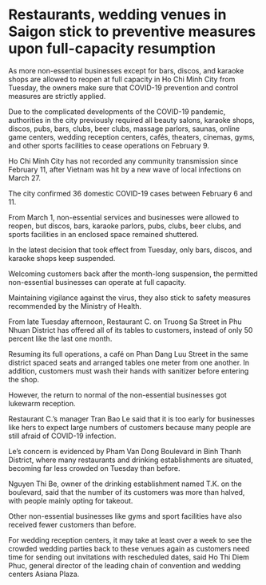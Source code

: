 # Restaurants, wedding venues in Saigon stick to preventive measures upon full-capacity resumption

As more non-essential businesses except for bars, discos, and karaoke shops are allowed to reopen at full capacity in Ho Chi Minh City from Tuesday, the owners make sure that COVID-19 prevention and control measures are strictly applied.

Due to the complicated developments of the COVID-19 pandemic, authorities in the city previously required all beauty salons, karaoke shops, discos, pubs, bars, clubs, beer clubs, massage parlors, saunas, online game centers, wedding reception centers, cafés, theaters, cinemas, gyms, and other sports facilities to cease operations on February 9.

Ho Chi Minh City has not recorded any community transmission since February 11, after Vietnam was hit by a new wave of local infections on March 27.

The city confirmed 36 domestic COVID-19 cases between February 6 and 11.

From March 1, non-essential services and businesses were allowed to reopen, but discos, bars, karaoke parlors, pubs, clubs, beer clubs, and sports facilities in an enclosed space remained shuttered.

In the latest decision that took effect from Tuesday, only bars, discos, and karaoke shops keep suspended.

Welcoming customers back after the month-long suspension, the permitted non-essential businesses can operate at full capacity.

Maintaining vigilance against the virus, they also stick to safety measures recommended by the Ministry of Health.

From late Tuesday afternoon, Restaurant C. on Truong Sa Street in Phu Nhuan District has offered all of its tables to customers, instead of only 50 percent like the last one month.

Resuming its full operations, a café on Phan Dang Luu Street in the same district spaced seats and arranged tables one meter from one another. In addition, customers must wash their hands with sanitizer before entering the shop.

However, the return to normal of the non-essential businesses got lukewarm reception.

Restaurant C.’s manager Tran Bao Le said that it is too early for businesses like hers to expect large numbers of customers because many people are still afraid of COVID-19 infection.

Le’s concern is evidenced by Pham Van Dong Boulevard in Binh Thanh District, where many restaurants and drinking establishments are situated, becoming far less crowded on Tuesday than before.

Nguyen Thi Be, owner of the drinking establishment named T.K. on the boulevard, said that the number of its customers was more than halved, with people mainly opting for takeout.

Other non-essential businesses like gyms and sport facilities have also received fewer customers than before.

For wedding reception centers, it may take at least over a week to see the crowded wedding parties back to these venues again as customers need time for sending out invitations with rescheduled dates, said Ho Thi Diem Phuc, general director of the leading chain of convention and wedding centers Asiana Plaza.
